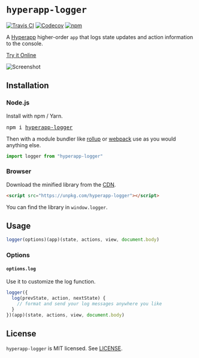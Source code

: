 # `hyperapp-logger`

[![Travis CI](https://img.shields.io/travis/hyperappJS/hyperapp-logger/master.svg)](https://travis-ci.org/hyperapp/logger)
[![Codecov](https://img.shields.io/codecov/c/github/hyperappJS/hyperapp-logger/master.svg)](https://codecov.io/gh/hyperapp/logger)
[![npm](https://img.shields.io/npm/v/hyperapp-logger.svg)](https://www.npmjs.org/package/hyperapp-logger)

A [Hyperapp](https://github.com/hyperapp/hyperapp) higher-order `app` that logs state updates and action information to the console.

[Try it Online](https://codepen.io/okwolf/pen/xLQmvW?editors=0010)

![Screenshot](https://user-images.githubusercontent.com/3735164/34082934-657f864c-e31c-11e7-93d2-d70f190aa928.png)

## Installation

### Node.js

Install with npm / Yarn.

<pre>
npm i <a href="https://www.npmjs.com/package/hyperapp-logger">hyperapp-logger</a>
</pre>

Then with a module bundler like [rollup](https://github.com/rollup/rollup) or [webpack](https://github.com/webpack/webpack) use as you would anything else.

```jsx
import logger from "hyperapp-logger"
```

### Browser

Download the minified library from the [CDN](https://unpkg.com/hyperapp-logger).

```html
<script src="https://unpkg.com/hyperapp-logger"></script>
```

You can find the library in `window.logger`.

## Usage

```js
logger(options)(app)(state, actions, view, document.body)
```

### Options

#### `options.log`

Use it to customize the log function.

```js
logger({
  log(prevState, action, nextState) {
    // format and send your log messages anywhere you like
  }
})(app)(state, actions, view, document.body)
```

## License

`hyperapp-logger` is MIT licensed. See [LICENSE](LICENSE.md).
